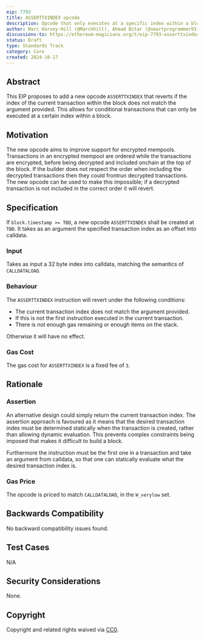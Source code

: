 ```yaml
---
eip: 7793
title: ASSERTTXINDEX opcode
description: Opcode that only executes at a specific index within a block
author: Marc Harvey-Hill (@Marchhill), Ahmad Bitar (@smartprogrammer93)
discussions-to: https://ethereum-magicians.org/t/eip-7793-asserttxindex-opcode/21513
status: Draft
type: Standards Track
category: Core
created: 2024-10-17
---
```


## Abstract

This EIP proposes to add a new opcode `ASSERTTXINDEX` that reverts if the index of the current transaction within the block does not match the argument provided. This allows for conditional transactions that can only be executed at a certain index within a block.

## Motivation

The new opcode aims to improve support for encrypted mempools. Transactions in an encrypted mempool are ordered while the transactions are encrypted, before being decrypted and included onchain at the top of the block. If the builder does not respect the order when including the decrypted transactions then they could frontrun decrypted transactions. The new opcode can be used to make this impossible; if a decrypted transaction is not included in the correct order it will revert.

## Specification

If `block.timestamp >= TBD`, a new opcode `ASSERTTXINDEX` shall be created at `TBD`. It takes as an argument the specified transaction index as an offset into calldata.

### Input

Takes as input a 32 byte index into calldata, matching the semantics of `CALLDATALOAD`.

### Behaviour

The `ASSERTTXINDEX` instruction will revert under the following conditions:

- The current transaction index does not match the argument provided.
- If this is not the first instruction executed in the current transaction.
- There is not enough gas remaining or enough items on the stack.

Otherwise it will have no effect.

### Gas Cost

The gas cost for `ASSERTTXINDEX` is a fixed fee of `3`.

## Rationale

### Assertion

An alternative design could simply return the current transaction index. The assertion approach is favoured as it means that the desired transaction index must be determined statically when the transaction is created, rather than allowing dynamic evaluation. This prevents complex constraints being imposed that makes it difficult to build a block.

Furthermore the instruction must be the first one in a transaction and take an argument from calldata, so that one can statically evaluate what the desired transaction index is.

### Gas Price

The opcode is priced to match `CALLDATALOAD`, in the `W_verylow` set.

## Backwards Compatibility

No backward compatibility issues found.

## Test Cases

N/A

## Security Considerations

None.

## Copyright

Copyright and related rights waived via [CC0](../LICENSE.md).
